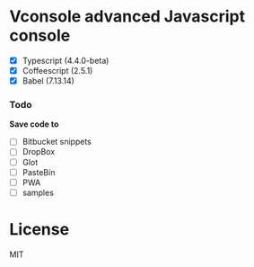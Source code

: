 # Vconsole advanced Javascript console

- [x] Typescript (4.4.0-beta)
- [x] Coffeescript (2.5.1)
- [x] Babel (7.13.14)

### Todo

**Save code to**
- [ ] Bitbucket snippets
- [ ] DropBox
- [ ] Glot
- [ ] PasteBin
- [ ] PWA
- [ ] samples

# License
MIT